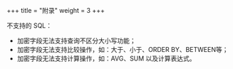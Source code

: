 +++
title = "附录"
weight = 3
+++

不支持的 SQL：

- 加密字段无法支持查询不区分大小写功能；
- 加密字段无法支持比较操作，如：大于、小于、ORDER BY、BETWEEN等；
- 加密字段无法支持计算操作，如：AVG、SUM 以及计算表达式。
